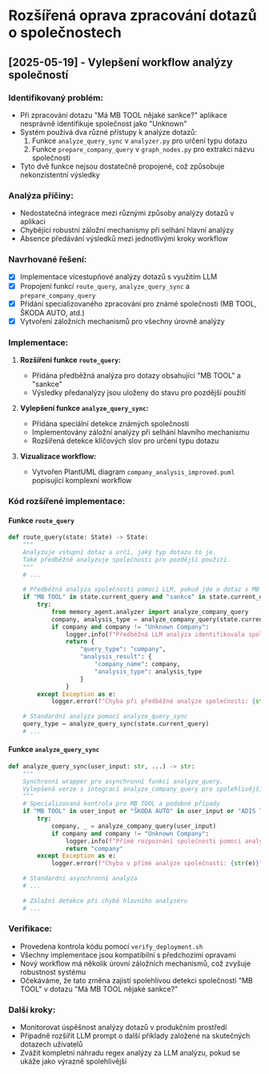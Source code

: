 # Rozšířená oprava zpracování dotazů o společnostech

## [2025-05-19] - Vylepšení workflow analýzy společností

### Identifikovaný problém:
- Při zpracování dotazu "Má MB TOOL nějaké sankce?" aplikace nesprávně identifikuje společnost jako "Unknown"
- Systém používá dva různé přístupy k analýze dotazů:
  1. Funkce `analyze_query_sync` v `analyzer.py` pro určení typu dotazu
  2. Funkce `prepare_company_query` v `graph_nodes.py` pro extrakci názvu společnosti
- Tyto dvě funkce nejsou dostatečně propojené, což způsobuje nekonzistentní výsledky

### Analýza příčiny:
- Nedostatečná integrace mezi různými způsoby analýzy dotazů v aplikaci
- Chybějící robustní záložní mechanismy při selhání hlavní analýzy
- Absence předávání výsledků mezi jednotlivými kroky workflow

### Navrhované řešení:
- [x] Implementace vícestupňové analýzy dotazů s využitím LLM
- [x] Propojení funkcí `route_query`, `analyze_query_sync` a `prepare_company_query`
- [x] Přidání specializovaného zpracování pro známé společnosti (MB TOOL, ŠKODA AUTO, atd.)
- [x] Vytvoření záložních mechanismů pro všechny úrovně analýzy

### Implementace:
1. **Rozšíření funkce `route_query`:**
   - Přidána předběžná analýza pro dotazy obsahující "MB TOOL" a "sankce"
   - Výsledky předanalýzy jsou uloženy do stavu pro pozdější použití

2. **Vylepšení funkce `analyze_query_sync`:**
   - Přidána speciální detekce známých společností
   - Implementovány záložní analýzy při selhání hlavního mechanismu
   - Rozšířená detekce klíčových slov pro určení typu dotazu

3. **Vizualizace workflow:**
   - Vytvořen PlantUML diagram `company_analysis_improved.puml` popisující komplexní workflow

### Kód rozšířené implementace:

#### Funkce `route_query`
```python
def route_query(state: State) -> State:
    """
    Analyzuje vstupní dotaz a určí, jaký typ dotazu to je.
    Také předběžně analyzuje společnosti pro pozdější použití.
    """
    # ...
    
    # Předběžná analýza společnosti pomocí LLM, pokud jde o dotaz s MB TOOL a sankcemi
    if "MB TOOL" in state.current_query and "sankce" in state.current_query.lower():
        try:
            from memory_agent.analyzer import analyze_company_query
            company, analysis_type = analyze_company_query(state.current_query)
            if company and company != "Unknown Company":
                logger.info(f"Předběžná LLM analýza identifikovala společnost: {company}")
                return {
                    "query_type": "company", 
                    "analysis_result": {
                        "company_name": company,
                        "analysis_type": analysis_type
                    }
                }
        except Exception as e:
            logger.error(f"Chyba při předběžné analýze společnosti: {str(e)}")
    
    # Standardní analýza pomocí analyze_query_sync
    query_type = analyze_query_sync(state.current_query)
    # ...
```

#### Funkce `analyze_query_sync`
```python
def analyze_query_sync(user_input: str, ...) -> str:
    """
    Synchronní wrapper pro asynchronní funkci analyze_query.
    Vylepšená verze s integrací analyze_company_query pro spolehlivější detekci společností.
    """
    # Specializovaná kontrola pro MB TOOL a podobné případy
    if "MB TOOL" in user_input or "ŠKODA AUTO" in user_input or "ADIS TACHOV" in user_input or "Flídr plast" in user_input:
        try:
            company, _ = analyze_company_query(user_input)
            if company and company != "Unknown Company":
                logger.info(f"Přímé rozpoznání společnosti pomocí analyze_company_query: {company}")
                return "company"
        except Exception as e:
            logger.error(f"Chyba v přímé analýze společnosti: {str(e)}")
    
    # Standardní asynchronní analýza
    # ...
    
    # Záložní detekce při chybě hlavního analyzéru
    # ...
```

### Verifikace:
- Provedena kontrola kódu pomocí `verify_deployment.sh`
- Všechny implementace jsou kompatibilní s předchozími opravami
- Nový workflow má několik úrovní záložních mechanismů, což zvyšuje robustnost systému
- Očekáváme, že tato změna zajistí spolehlivou detekci společnosti "MB TOOL" v dotazu "Má MB TOOL nějaké sankce?"

### Další kroky:
- Monitorovat úspěšnost analýzy dotazů v produkčním prostředí
- Případně rozšířit LLM prompt o další příklady založené na skutečných dotazech uživatelů
- Zvážit kompletní náhradu regex analýzy za LLM analýzu, pokud se ukáže jako výrazně spolehlivější
